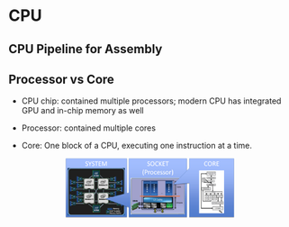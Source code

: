 # CPU

## CPU Pipeline for Assembly

## Processor vs Core

* CPU chip: contained multiple processors; modern CPU has integrated GPU and in-chip memory as well

* Processor: contained multiple cores

* Core: One block of a CPU, executing one instruction at a time. 

<div style="display: flex; justify-content: center;">
      <img src="imgs/cpu_vs_processor.png" width="60%" height="30%" alt="cpu_vs_processor" />
</div>
</br>
